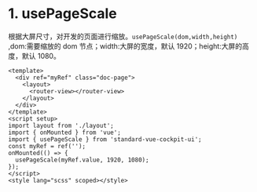 # 1. usePageScale

根据大屏尺寸，对开发的页面进行缩放。`usePageScale(dom,width,height)` ,dom:需要缩放的 dom 节点；width:大屏的宽度，默认 1920；height:大屏的高度，默认 1080。

```vue
<template>
  <div ref="myRef" class="doc-page">
    <layout>
      <router-view></router-view>
    </layout>
  </div>
</template>
<script setup>
import layout from './layout';
import { onMounted } from 'vue';
import { usePageScale } from 'standard-vue-cockpit-ui';
const myRef = ref('');
onMounted(() => {
  usePageScale(myRef.value, 1920, 1080);
});
</script>
<style lang="scss" scoped></style>
```
